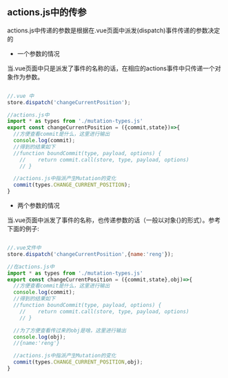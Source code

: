 ## actions.js中的传参

actions.js中传递的参数是根据在.vue页面中派发(dispatch)事件传递的参数决定的

- 一个参数的情况

当.vue页面中只是派发了事件的名称的话，在相应的actions事件中只传递一个对象作为参数。

```javascript

//.vue 中
store.dispatch('changeCurrentPosition');

//actions.js中
import * as types from './mutation-types.js'
export const changeCurrentPosition = ({commit,state})=>{
  //方便查看commit是什么，这里进行输出
  console.log(commit);
  //得到的结果如下
  //function boundCommit(type, payload, options) {
	//    return commit.call(store, type, payload, options)
	// }

  //actions.js中指派产生Mutation的变化
  commit(types.CHANGE_CURRENT_POSITION);
}

```

- 两个参数的情况

当.vue页面中派发了事件的名称，也传递参数的话（一般以对象{}的形式）。参考下面的例子:

```javascript

//.vue文件中
store.dispatch('changeCurrentPosition',{name:'reng'});

//在actions.js中
import * as types from './mutation-types.js'
export const changeCurrentPosition = ({commit,state},obj)=>{
  //方便查看commit是什么，这里进行输出
  console.log(commit);
  //得到的结果如下
  //function boundCommit(type, payload, options) {
	//    return commit.call(store, type, payload, options)
	// }

  //为了方便查看传过来的obj是啥，这里进行输出
  console.log(obj);
  //{name:'reng'}

  //actions.js中指派产生Mutation的变化
  commit(types.CHANGE_CURRENT_POSITION,obj);
}

```
